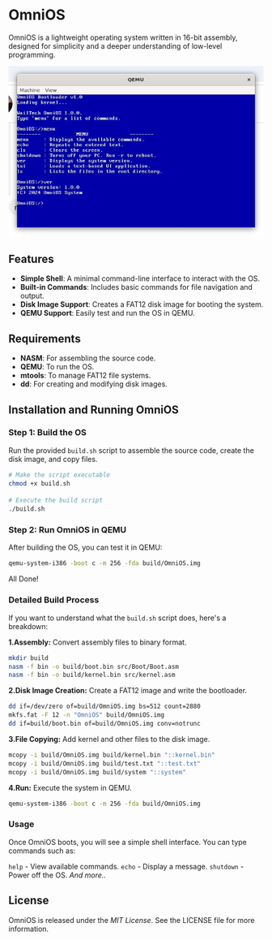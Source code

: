 # OmniOS

OmniOS is a lightweight operating system written in 16-bit assembly, designed for simplicity and a deeper understanding of low-level programming.

![OmniOS](IMG_20241215_114506_016.jpg)

## Features
- **Simple Shell**: A minimal command-line interface to interact with the OS.
- **Built-in Commands**: Includes basic commands for file navigation and output.
- **Disk Image Support**: Creates a FAT12 disk image for booting the system.
- **QEMU Support**: Easily test and run the OS in QEMU.

## Requirements
- **NASM**: For assembling the source code.
- **QEMU**: To run the OS.
- **mtools**: To manage FAT12 file systems.
- **dd**: For creating and modifying disk images.

## Installation and Running OmniOS

### Step 1: Build the OS
Run the provided `build.sh` script to assemble the source code, create the disk image, and copy files.

```bash
# Make the script executable
chmod +x build.sh

# Execute the build script
./build.sh
```

### Step 2: Run OmniOS in QEMU
After building the OS, you can test it in QEMU:

```bash
qemu-system-i386 -boot c -m 256 -fda build/OmniOS.img
```
All Done!

### Detailed Build Process
If you want to understand what the `build.sh` script does, here's a breakdown:

**1.Assembly:** Convert assembly files to binary format.
```bash
mkdir build
nasm -f bin -o build/boot.bin src/Boot/Boot.asm
nasm -f bin -o build/kernel.bin src/kernel.asm
```
**2.Disk Image Creation:** Create a FAT12 image and write the bootloader.
```bash
dd if=/dev/zero of=build/OmniOS.img bs=512 count=2880
mkfs.fat -F 12 -n "OmniOS" build/OmniOS.img
dd if=build/boot.bin of=build/OmniOS.img conv=notrunc
```
**3.File Copying:** Add kernel and other files to the disk image.
```bash
mcopy -i build/OmniOS.img build/kernel.bin "::kernel.bin"
mcopy -i build/OmniOS.img build/test.txt "::test.txt"
mcopy -i build/OmniOS.img build/system "::system"
```
**4.Run:** Execute the system in QEMU.
```bash
qemu-system-i386 -boot c -m 256 -fda build/OmniOS.img
```
### Usage
Once OmniOS boots, you will see a simple shell interface. You can type commands such as:

`help` - View available commands.
`echo` - Display a message.
`shutdown` - Power off the OS.
*And more..*

## License
OmniOS is released under the *MIT License*. See the LICENSE file for more information.


